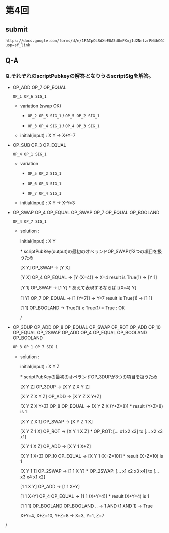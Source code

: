 # 第4回

## submit

    https://docs.google.com/forms/d/e/1FAIpQLSdXeEUA5dUmPXmj1d2NetzrRN4hCGGd2Sa6GqR6Nyw1IndWGA/viewform?usp=sf_link

## Q-A

### Q.それぞれのscriptPubkeyの解答となりうるscriptSigを解答。

- OP_ADD OP_7 OP_EQUAL

  `OP_1 OP_6 SIG_1`

  - variation (swap OK)

    - `OP_2 OP_5 SIG_1` / `OP_5 OP_2 SIG_1`

    - `OP_3 OP_4 SIG_1` / `OP_4 OP_3 SIG_1`

  - initial(input) : X Y -> X+Y=7

- OP_SUB OP_3 OP_EQUAL

  `OP_4 OP_1 SIG_1`

  - variation

    - `OP_5 OP_2 SIG_1`

    - `OP_6 OP_3 SIG_1`

    - `OP_7 OP_4 SIG_1`

  - initial(input) : X Y -> X-Y=3

- OP_SWAP OP_4 OP_EQUAL OP_SWAP OP_7 OP_EQUAL OP_BOOLAND

  `OP_4 OP_7 SIG_1`

  - solution :

    initial(input) : X Y

    \* scriptPubKey(output)の最初のオペランドOP_SWAPが2つの項目を扱うため

    [X Y] OP_SWAP -> [Y X]

    [Y X] OP_4 OP_EQUAL -> [Y (X=4)] -> X=4 result is True(1) -> [Y 1]

    [Y 1] OP_SWAP -> [1 Y]  \* あえて表現するならば [(X=4) Y]

    [1 Y] OP_7 OP_EQUAL -> [1 (Y=7)] -> Y=7 result is True(1) -> [1 1]

    [1 1] OP_BOOLAND -> True(1) x True(1) = True : OK

    /

- OP_3DUP OP_ADD OP_8 OP_EQUAL OP_SWAP OP_ROT OP_ADD OP_10 OP_EQUAL OP_2SWAP OP_ADD OP_4 OP_EQUAL OP_BOOLAND OP_BOOLAND

  `OP_3 OP_1 OP_7 SIG_1`

  - solution :

    initial(input) : X Y Z

    \* scriptPubKeyの最初のオペランドOP_3DUPが3つの項目を扱うため

    [X Y Z] OP_3DUP -> [X Y Z X Y Z]

    [X Y Z X Y Z] OP_ADD -> [X Y Z X Y+Z]

    [X Y Z X Y+Z] OP_8 OP_EQUAL -> [X Y Z X (Y+Z=8)]  \* result (Y+Z=8) is 1

    [X Y Z X 1] OP_SWAP -> [X Y Z 1 X]

    [X Y Z 1 X] OP_ROT -> [X Y 1 X Z]  \* OP_ROT: [... x1 x2 x3] to [... x2 x3 x1]

    [X Y 1 X Z] OP_ADD -> [X Y 1 X+Z]

    [X Y 1 X+Z] OP_10 OP_EQUAL -> [X Y 1 (X+Z=10)]  \* result (X+Z=10) is 1

    [X Y 1 1] OP_2SWAP -> [1 1 X Y]  \* OP_2SWAP: [... x1 x2 x3 x4] to [... x3 x4 x1 x2]

    [1 1 X Y] OP_ADD -> [1 1 X+Y]

    [1 1 X+Y] OP_4 OP_EQUAL -> [1 1  (X+Y=4)]  \* result (X+Y=4) is 1

    [1 1 1] OP_BOOLAND OP_BOOLAND .. -> 1 AND (1 AND 1) -> True

    X+Y=4, X+Z=10, Y+Z=8 -> X=3, Y=1, Z=7

/